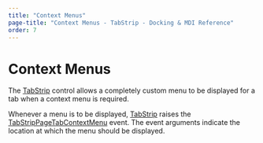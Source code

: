 ```yaml
---
title: "Context Menus"
page-title: "Context Menus - TabStrip - Docking & MDI Reference"
order: 7
---
```

# Context Menus

The [TabStrip](xref:ActiproSoftware.UI.WinForms.Controls.Docking.TabStrip) control allows a completely custom menu to be displayed for a tab when a context menu is required.

Whenever a menu is to be displayed, [TabStrip](xref:ActiproSoftware.UI.WinForms.Controls.Docking.TabStrip) raises the [TabStripPageTabContextMenu](xref:ActiproSoftware.UI.WinForms.Controls.Docking.TabStrip.TabStripPageTabContextMenu) event.  The event arguments indicate the location at which the menu should be displayed.
